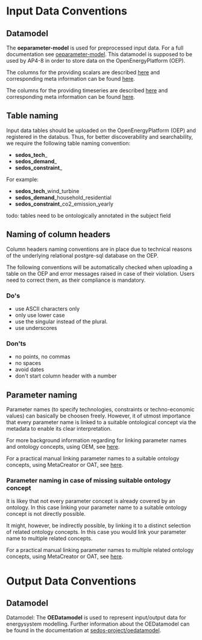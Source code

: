 # Input Data Conventions


## Datamodel

The **oeparameter-model** is used for preprocessed input data. For a full documentation see [oeparameter-model](https://github.com/sedos-project/oedatamodel#oedatamodel-parameter).
This datamodel is supposed to be used by AP4-8 in order to store data on the OpenEnergyPlatform (OEP).

The columns for the providing scalars are described [here](https://github.com/sedos-project/oedatamodel#scalar-description) and corresponding meta information can be found [here](https://github.com/sedos-project/oedatamodel/blob/main/extended_datamodel/datamodel_scalars.json).

The columns for the providing timeseries are described [here](https://github.com/sedos-project/oedatamodel#timeseries-description) and corresponding meta information can be found [here](https://github.com/sedos-project/oedatamodel/blob/main/extended_datamodel/datamodel_timeseries.json).

## Table naming

Input data tables should be uploaded on the OpenEnergyPlatform (OEP) and registered in the databus.
Thus, for better discoverability and searchability, we require the following table naming convention:

* **sedos_tech**_
* **sedos_demand**_
* **sedos_constraint**_

For example:

* **sedos_tech**_wind_turbine
* **sedos_demand**_household_residential
* **sedos_constraint**_co2_emission_yearly

todo: tables need to be ontologically annotated in the subject field

## Naming of column headers

Column headers naming conventions are in place due to technical reasons of the underlying relational postgre-sql database on the OEP. 

The following conventions will be automatically checked when uploading a table on the OEP and error messages raised in case of their violation.
Users need to correct them, as their compliance is mandatory.

### Do's
* use ASCII characters only
* only use lower case
* use the singular instead of the plural.
* use underscores

### Don'ts

* no points, no commas
* no spaces
* avoid dates
* don't start column header with a number



## Parameter naming

Parameter names (to specify technologies, constraints or techno-economic values) can basically be choosen freely. 
However, it of utmost importance that every parameter name is linked to a suitable ontological concept via the metadata to enable its clear interpretation.

For more background information regarding for linking parameter names and ontology concepts, using OEM, see [here](data_annotation_ontology.md#Ontological-annotation-of-data).

For a practical manual linking parameter names to a suitable ontology concepts, using MetaCreator or OAT, see [here](data_annotation_ontology.md#Link-a-parameter-name-to-a-suitable-ontology-concept).

### Parameter naming in case of missing suitable ontology concept

It is likey that not every parameter concept is already covered by an ontology. In this case linking your parameter name to a suitable ontology concept is not directly possible.

It might, however, be indirectly possible, by linking it to a distinct selection of related ontology concepts. 
In this case you would link your parameter name to multiple related concepts.

For a practical manual linking parameter names to multiple related ontology concepts, using MetaCreator or OAT, see [here](data_annotation_ontology.md#Link-a-parameter-name-to-multiple-related-ontology-concepts).

# Output Data Conventions

## Datamodel

Datamodel: The **OEDatamodel** is used to represent input/output data for energysystem modelling. 
Further information about the OEDatamodel can be found in the documentation at [sedos-project/oedatamodel](https://github.com/sedos-project/oedatamodel).

